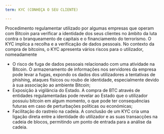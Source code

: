 ```yaml
---
term: KYC (CONHEÇA O SEU CLIENTE)

---
```

Procedimento regulamentar utilizado por algumas empresas que operam com Bitcoin para verificar a identidade dos seus clientes no âmbito da luta contra o branqueamento de capitais e o financiamento do terrorismo. O KYC implica a recolha e a verificação de dados pessoais. No contexto da compra de bitcoins, o KYC apresenta vários riscos para o utilizador, nomeadamente


- O risco de fuga de dados pessoais relacionado com uma atividade na Bitcoin. O armazenamento de informações nos servidores da empresa pode levar a fugas, expondo os dados dos utilizadores a tentativas de phishing, ataques físicos ou roubo de identidade, especialmente devido à sua associação ao ambiente Bitcoin;
- Exposição à vigilância do Estado. A compra de BTC através de entidades regulamentadas pode revelar ao Estado que o utilizador possuiu bitcoin em algum momento, o que pode ter consequências futuras em caso de perturbações políticas ou económicas;
- Facilitação do rastreio na cadeia. A conclusão de um KYC cria uma ligação direta entre a identidade do utilizador e as suas transacções na cadeia de blocos, permitindo um ponto de entrada para a análise da cadeia.